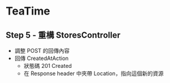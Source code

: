 # TeaTime

## Step 5 - 重構 StoresController

- 調整 POST 的回傳內容
- 回傳 CreatedAtAction
  - 狀態碼 201 Created
  - 在 Response header 中夾帶 Location，指向這個新的資源
